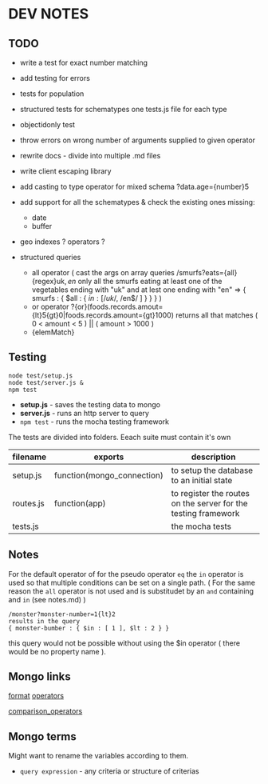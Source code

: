 DEV NOTES
=========

TODO
----

- write a test for exact number matching
- add testing for errors
- tests for population
- structured tests for schematypes one tests.js file for each type
- objectidonly test
- throw errors on wrong number of arguments supplied to given operator
- rewrite docs - divide into multiple .md files
- write client escaping library

- add casting to type operator for mixed schema  ?data.age={number}5
- add support for all the schematypes & check the existing ones
    missing:
    - date
    - buffer
- geo indexes ? operators ?

- structured queries
    - all operator ( cast the args on array queries    /smurfs?eats={all}{regex}uk$,en$
      only all the smurfs eating at least one of the vegetables ending with "uk" and at lest one ending with "en"
      => { smurfs : { $all : { $in : [ /uk$/, /en$/ ] } } } )
    - or operator ?{or}(foods.records.amout={lt}5{gt}0|foods.records.amount={gt}1000)
      returns all that matches ( 0 < amount < 5 ) || ( amount > 1000 )
    - {elemMatch}

## Testing

```shell
node test/setup.js
node test/server.js &
npm test
```

- **setup.js** - saves the testing data to mongo
- **server.js** - runs an http server to query
- `npm test` - runs the mocha testing framework

The tests are divided into folders. Eeach suite must contain it's own

| filename  | exports                    | description
|-----------|----------------------------|-----------------------------------------------------------------
| setup.js  | function(mongo_connection) | to setup the database to an initial state
| routes.js | function(app)              | to register the routes on the server for the testing framework
| tests.js  | <nothing>                  | the mocha tests

## Notes

For the default operator of for the pseudo operator `eq` the `in` operator is used so that multiple conditions can be set on a single path.
( For the same reason the `all` operator is not used and is substitudet by an `and` containing and `in` (see notes.md) )

```
/monster?monster-number=1{lt}2
results in the query
{ monster-bumber : { $in : [ 1 ], $lt : 2 } }
```

this query would not be possible without using the $in operator ( there would be no property name ).

Mongo links
-----------

[format](http://docs.mongodb.org/manual/tutorial/query-documents/)
[operators](http://docs.mongodb.org/manual/reference/operator/query/)

[comparison\_operators](http://docs.mongodb.org/manual/reference/operator/query/#comparison)

Mongo terms
-----------

Might want to rename the variables according to them.

- `query expression` - any criteria or structure of criterias
